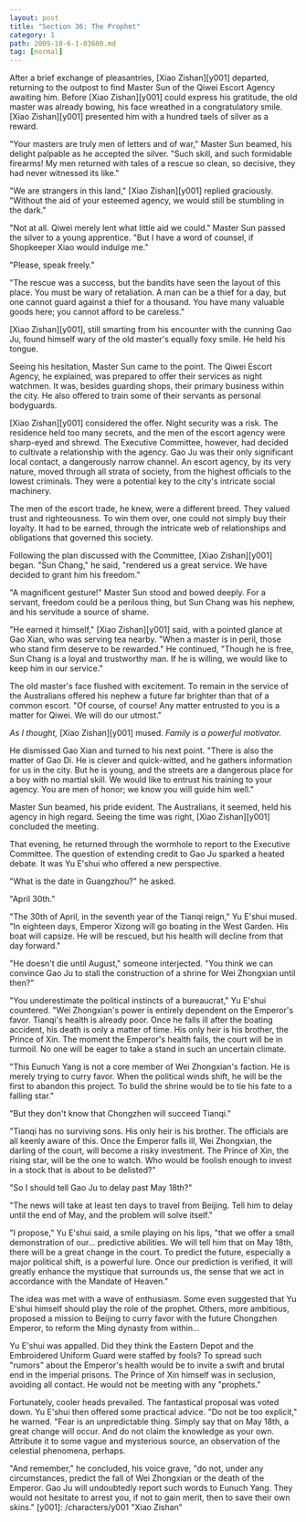 ```yaml
---
layout: post
title: "Section 36: The Prophet"
category: 1
path: 2009-10-6-1-03600.md
tag: [normal]
---
```


After a brief exchange of pleasantries, [Xiao Zishan][y001] departed, returning to the outpost to find Master Sun of the Qiwei Escort Agency awaiting him. Before [Xiao Zishan][y001] could express his gratitude, the old master was already bowing, his face wreathed in a congratulatory smile. [Xiao Zishan][y001] presented him with a hundred taels of silver as a reward.

"Your masters are truly men of letters and of war," Master Sun beamed, his delight palpable as he accepted the silver. "Such skill, and such formidable firearms! My men returned with tales of a rescue so clean, so decisive, they had never witnessed its like."

"We are strangers in this land," [Xiao Zishan][y001] replied graciously. "Without the aid of your esteemed agency, we would still be stumbling in the dark."

"Not at all. Qiwei merely lent what little aid we could." Master Sun passed the silver to a young apprentice. "But I have a word of counsel, if Shopkeeper Xiao would indulge me."

"Please, speak freely."

"The rescue was a success, but the bandits have seen the layout of this place. You must be wary of retaliation. A man can be a thief for a day, but one cannot guard against a thief for a thousand. You have many valuable goods here; you cannot afford to be careless."

[Xiao Zishan][y001], still smarting from his encounter with the cunning Gao Ju, found himself wary of the old master's equally foxy smile. He held his tongue.

Seeing his hesitation, Master Sun came to the point. The Qiwei Escort Agency, he explained, was prepared to offer their services as night watchmen. It was, besides guarding shops, their primary business within the city. He also offered to train some of their servants as personal bodyguards.

[Xiao Zishan][y001] considered the offer. Night security was a risk. The residence held too many secrets, and the men of the escort agency were sharp-eyed and shrewd. The Executive Committee, however, had decided to cultivate a relationship with the agency. Gao Ju was their only significant local contact, a dangerously narrow channel. An escort agency, by its very nature, moved through all strata of society, from the highest officials to the lowest criminals. They were a potential key to the city's intricate social machinery.

The men of the escort trade, he knew, were a different breed. They valued trust and righteousness. To win them over, one could not simply buy their loyalty. It had to be earned, through the intricate web of relationships and obligations that governed this society.

Following the plan discussed with the Committee, [Xiao Zishan][y001] began. "Sun Chang," he said, "rendered us a great service. We have decided to grant him his freedom."

"A magnificent gesture!" Master Sun stood and bowed deeply. For a servant, freedom could be a perilous thing, but Sun Chang was his nephew, and his servitude a source of shame.

"He earned it himself," [Xiao Zishan][y001] said, with a pointed glance at Gao Xian, who was serving tea nearby. "When a master is in peril, those who stand firm deserve to be rewarded." He continued, "Though he is free, Sun Chang is a loyal and trustworthy man. If he is willing, we would like to keep him in our service."

The old master's face flushed with excitement. To remain in the service of the Australians offered his nephew a future far brighter than that of a common escort. "Of course, of course! Any matter entrusted to you is a matter for Qiwei. We will do our utmost."

*As I thought,* [Xiao Zishan][y001] mused. *Family is a powerful motivator.*

He dismissed Gao Xian and turned to his next point. "There is also the matter of Gao Di. He is clever and quick-witted, and he gathers information for us in the city. But he is young, and the streets are a dangerous place for a boy with no martial skill. We would like to entrust his training to your agency. You are men of honor; we know you will guide him well."

Master Sun beamed, his pride evident. The Australians, it seemed, held his agency in high regard. Seeing the time was right, [Xiao Zishan][y001] concluded the meeting.

That evening, he returned through the wormhole to report to the Executive Committee. The question of extending credit to Gao Ju sparked a heated debate. It was Yu E'shui who offered a new perspective.

"What is the date in Guangzhou?" he asked.

"April 30th."

"The 30th of April, in the seventh year of the Tianqi reign," Yu E'shui mused. "In eighteen days, Emperor Xizong will go boating in the West Garden. His boat will capsize. He will be rescued, but his health will decline from that day forward."

"He doesn't die until August," someone interjected. "You think we can convince Gao Ju to stall the construction of a shrine for Wei Zhongxian until then?"

"You underestimate the political instincts of a bureaucrat," Yu E'shui countered. "Wei Zhongxian's power is entirely dependent on the Emperor's favor. Tianqi's health is already poor. Once he falls ill after the boating accident, his death is only a matter of time. His only heir is his brother, the Prince of Xin. The moment the Emperor's health fails, the court will be in turmoil. No one will be eager to take a stand in such an uncertain climate.

"This Eunuch Yang is not a core member of Wei Zhongxian's faction. He is merely trying to curry favor. When the political winds shift, he will be the first to abandon this project. To build the shrine would be to tie his fate to a falling star."

"But they don't know that Chongzhen will succeed Tianqi."

"Tianqi has no surviving sons. His only heir is his brother. The officials are all keenly aware of this. Once the Emperor falls ill, Wei Zhongxian, the darling of the court, will become a risky investment. The Prince of Xin, the rising star, will be the one to watch. Who would be foolish enough to invest in a stock that is about to be delisted?"

"So I should tell Gao Ju to delay past May 18th?"

"The news will take at least ten days to travel from Beijing. Tell him to delay until the end of May, and the problem will solve itself."

"I propose," Yu E'shui said, a smile playing on his lips, "that we offer a small demonstration of our… predictive abilities. We will tell him that on May 18th, there will be a great change in the court. To predict the future, especially a major political shift, is a powerful lure. Once our prediction is verified, it will greatly enhance the mystique that surrounds us, the sense that we act in accordance with the Mandate of Heaven."

The idea was met with a wave of enthusiasm. Some even suggested that Yu E'shui himself should play the role of the prophet. Others, more ambitious, proposed a mission to Beijing to curry favor with the future Chongzhen Emperor, to reform the Ming dynasty from within…

Yu E'shui was appalled. Did they think the Eastern Depot and the Embroidered Uniform Guard were staffed by fools? To spread such "rumors" about the Emperor's health would be to invite a swift and brutal end in the imperial prisons. The Prince of Xin himself was in seclusion, avoiding all contact. He would not be meeting with any "prophets."

Fortunately, cooler heads prevailed. The fantastical proposal was voted down. Yu E'shui then offered some practical advice. "Do not be too explicit," he warned. "Fear is an unpredictable thing. Simply say that on May 18th, a great change will occur. And do not claim the knowledge as your own. Attribute it to some vague and mysterious source, an observation of the celestial phenomena, perhaps.

"And remember," he concluded, his voice grave, "do not, under any circumstances, predict the fall of Wei Zhongxian or the death of the Emperor. Gao Ju will undoubtedly report such words to Eunuch Yang. They would not hesitate to arrest you, if not to gain merit, then to save their own skins."
[y001]: /characters/y001 "Xiao Zishan"